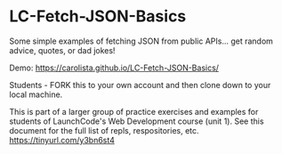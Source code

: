 # LC-Fetch-JSON-Basics

Some simple examples of fetching JSON from public APIs... get random advice, quotes, or dad jokes!

Demo: https://carolista.github.io/LC-Fetch-JSON-Basics/

Students - FORK this to your own account and then clone down to your local machine.

This is part of a larger group of practice exercises and examples for students of LaunchCode's Web Development course (unit 1). See this document for the full list of repls, respositories, etc. https://tinyurl.com/y3bn6st4